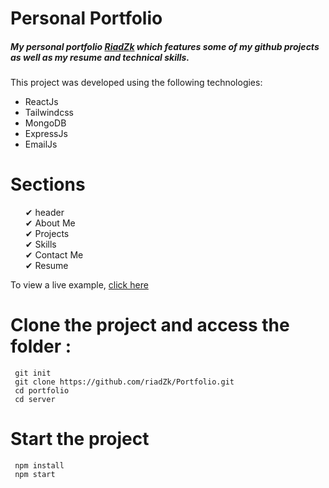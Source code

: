 # Personal Portfolio

<h5>My personal portfolio <a href="https://riadzakaria.vercel.app/">RiadZk</a> which features some of my github projects as well as my resume and technical skills.</h5>
This project was developed using the following technologies:
<ul>
  <li>ReactJs</li>
  <li>Tailwindcss</li>
  <li>MongoDB</li>
  <li>ExpressJs</li>
  <li>EmailJs</li>
</ul>

# Sections 
<ul>
  ✔ header <br>
  ✔ About Me<br>
  ✔ Projects<br>
  ✔ Skills<br>
  ✔ Contact Me<br>
  ✔ Resume<br>
</ul>
To view a live example, <a href="https://riadzakaria.vercel.app/">click here</a>



# Clone the project and access the folder :

```
 git init 
 git clone https://github.com/riadZk/Portfolio.git
 cd portfolio
 cd server
```
# Start the project
```
 npm install
 npm start
```

